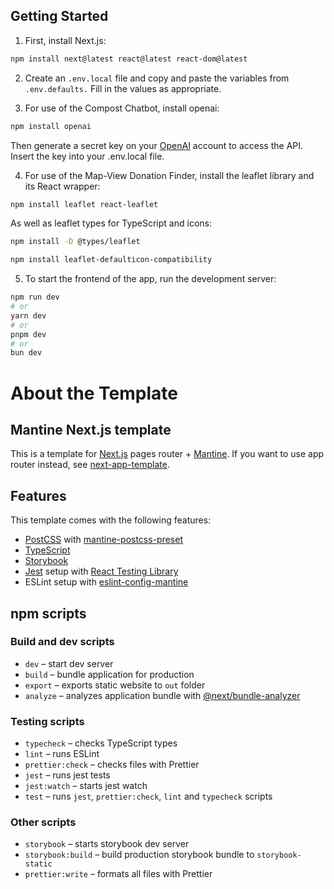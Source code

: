 ## Getting Started

1. First, install Next.js:

```bash
npm install next@latest react@latest react-dom@latest
```

2. Create an `.env.local` file and copy and paste the variables from `.env.defaults.` Fill in the values as appropriate.

3. For use of the Compost Chatbot, install openai:

```bash
npm install openai
```

Then generate a secret key on your [OpenAI](https://openai.com/api/) account to access the API. Insert the key into your .env.local file.

4. For use of the Map-View Donation Finder, install the leaflet library and its React wrapper:

```bash
npm install leaflet react-leaflet
```

As well as leaflet types for TypeScript and icons:

```bash
npm install -D @types/leaflet

npm install leaflet-defaulticon-compatibility
```

5. To start the frontend of the app, run the development server:

```bash
npm run dev
# or
yarn dev
# or
pnpm dev
# or
bun dev
```

# About the Template

## Mantine Next.js template

This is a template for [Next.js](https://nextjs.org/) pages router + [Mantine](https://mantine.dev/).
If you want to use app router instead, see [next-app-template](https://github.com/mantinedev/next-app-template).

## Features

This template comes with the following features:

- [PostCSS](https://postcss.org/) with [mantine-postcss-preset](https://mantine.dev/styles/postcss-preset)
- [TypeScript](https://www.typescriptlang.org/)
- [Storybook](https://storybook.js.org/)
- [Jest](https://jestjs.io/) setup with [React Testing Library](https://testing-library.com/docs/react-testing-library/intro)
- ESLint setup with [eslint-config-mantine](https://github.com/mantinedev/eslint-config-mantine)

## npm scripts

### Build and dev scripts

- `dev` – start dev server
- `build` – bundle application for production
- `export` – exports static website to `out` folder
- `analyze` – analyzes application bundle with [@next/bundle-analyzer](https://www.npmjs.com/package/@next/bundle-analyzer)

### Testing scripts

- `typecheck` – checks TypeScript types
- `lint` – runs ESLint
- `prettier:check` – checks files with Prettier
- `jest` – runs jest tests
- `jest:watch` – starts jest watch
- `test` – runs `jest`, `prettier:check`, `lint` and `typecheck` scripts

### Other scripts

- `storybook` – starts storybook dev server
- `storybook:build` – build production storybook bundle to `storybook-static`
- `prettier:write` – formats all files with Prettier
